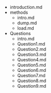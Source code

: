 
- introduction.md
- methods
    - intro.md
    - dump.md
    - load.md
- Questions
    - intro.md
    - Question1.md
    - Question2.md
    - Question3.md
    - Question4.md
    - Question5.md
    - Question6.md
    - Question7.md
    - Question8.md
    - Question9.md
    
        
